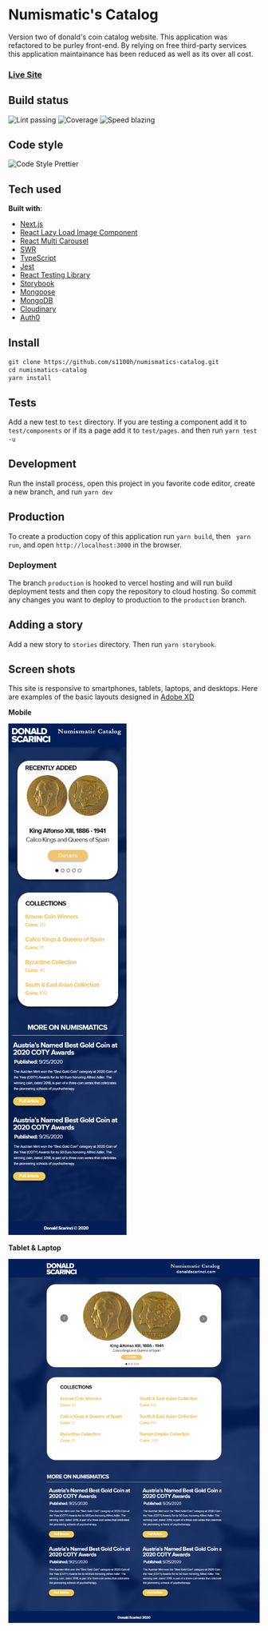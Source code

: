 # Numismatic's Catalog

Version two of donald's coin catalog website. This application was refactored to be purley front-end. By relying on free third-party services this application maintainance has been reduced as well as its over all cost.

### [Live Site](https://numismatics-catalog.donaldscarinci.com/)

## Build status

![Lint passing](https://camo.githubusercontent.com/df0f65b2d0e7a0448dd50abbc3b4364dc971533f/68747470733a2f2f696d672e736869656c64732e696f2f6769746875622f776f726b666c6f772f7374617475732f70726574746965722f70726574746965722f4c696e743f6c6162656c3d4c696e74267374796c653d666c61742d737175617265)
![Coverage](https://camo.githubusercontent.com/facfcb6afd684d2c9701c7d6add65f391fdf86fc/68747470733a2f2f696d672e736869656c64732e696f2f636f6465636f762f632f6769746875622f6477796c2f686170692d617574682d6a7774322e7376673f6d61784167653d32353932303030)
![Speed blazing](https://camo.githubusercontent.com/c0d653f4e211ffff68800215f80fb458e25ae6f0/68747470733a2f2f696d672e736869656c64732e696f2f62616467652f73706565642d626c617a696e672532302546302539462539342541352d627269676874677265656e2e7376673f7374796c653d666c61742d737175617265)

## Code style

![Code Style Prettier](https://camo.githubusercontent.com/687a8ae8d15f9409617d2cc5a30292a884f6813a/68747470733a2f2f696d672e736869656c64732e696f2f62616467652f636f64655f7374796c652d70726574746965722d6666363962342e7376673f7374796c653d666c61742d737175617265)

## Tech used

**Built with**:
  * [Next.js](https://nextjs.org/)
  * [React Lazy Load Image Component](https://www.npmjs.com/package/react-lazy-load-image-component)
  * [React Multi Carousel](https://w3js.com/react-multi-carousel)
  * [SWR](https://github.com/vercel/swr)
  * [TypeScript](https://www.typescriptlang.org/)
  * [Jest](https://jestjs.io/)
  * [React Testing Library](https://testing-library.com)
  * [Storybook](https://storybook.js.org/)
  * [Mongoose](https://mongoosejs.com/)
  * [MongoDB](https://www.mongodb.com/)
  * [Cloudinary](https://cloudinary.com/)
  * [Auth0](https://auth0.com)

## Install

```
git clone https://github.com/s1100h/numismatics-catalog.git
cd numismatics-catalog
yarn install
```

## Tests

Add a new test to ```test``` directory. If you are testing a component add it to ```test/components``` or if its a page add it to ```test/pages```. and then run ```yarn test -u```

## Development

Run the install process, open this project in you favorite code editor, create a new branch, and run ```yarn dev```

## Production

To create a production copy of this application run ```yarn build```, then ``` yarn run```, and open ```http://localhost:3000``` in the browser.

### Deployment

The branch ```production``` is hooked to vercel hosting and will run build deployment tests and then copy the repository to cloud hosting. So commit any changes you want to deploy to production to the ```production``` branch.

## Adding a story

Add a new story to `stories` directory. Then run `yarn storybook`.

## Screen shots

This site is responsive to smartphones, tablets, laptops, and desktops. Here are examples of the basic layouts designed in [Adobe XD](https://www.adobe.com/products/xd.html)

**Mobile**

![home page mobile](./docs/CoinCatalog-Mobile-Homepage.png)

**Tablet & Laptop**

![home page tablet & laptop](./docs/CoinCatalog-IPad-Desktop-Homepage.png)